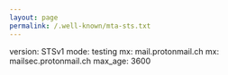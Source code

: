 ```yaml
---
layout: page
permalink: /.well-known/mta-sts.txt
---
```

version: STSv1
mode: testing
mx: mail.protonmail.ch
mx: mailsec.protonmail.ch
max_age: 3600
